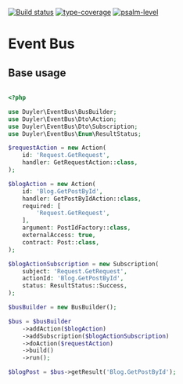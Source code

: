 [![Build status](https://github.com/duyler/event-bus/workflows/build/badge.svg)](https://github.com/duyler/event-bus/actions?query=workflow%3Aci)
[![type-coverage](https://shepherd.dev/github/duyler/event-bus/coverage.svg)](https://shepherd.dev/github/duyler/event-bus)
[![psalm-level](https://shepherd.dev/github/duyler/event-bus/level.svg)](https://shepherd.dev/github/duyler/event-bus)
# Event Bus

## Base usage

```php

<?php

use Duyler\EventBus\BusBuilder;
use Duyler\EventBus\Dto\Action;
use Duyler\EventBus\Dto\Subscription;
use Duyler\EventBus\Enum\ResultStatus;

$requestAction = new Action(
    id: 'Request.GetRequest',
    handler: GetRequestAction::class,
);

$blogAction = new Action(
    id: 'Blog.GetPostById',
    handler: GetPostByIdAction::class,
    required: [
        'Request.GetRequest',
    ],
    argument: PostIdFactory::class,
    externalAccess: true,
    contract: Post::class,
);

$blogActionSubscription = new Subscription(
    subject: 'Request.GetRequest',
    actionId: 'Blog.GetPostById',
    status: ResultStatus::Success,
);

$busBuilder = new BusBuilder();

$bus = $busBuilder
    ->addAction($blogAction)
    ->addSubscription($blogActionSubscription)
    ->doAction($requestAction)
    ->build()
    ->run();

$blogPost = $bus->getResult('Blog.GetPostById');

```
